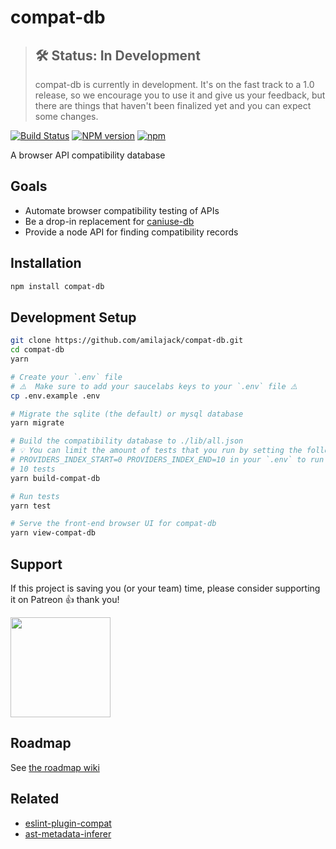 compat-db
=========

> ## 🛠 Status: In Development
> compat-db is currently in development. It's on the fast track to a 1.0 release, so we encourage you to use it and give us your feedback, but there are things that haven't been finalized yet and you can expect some changes.

[![Build Status](https://travis-ci.org/amilajack/compat-db.svg?branch=master&maxAge=2592)](https://travis-ci.org/amilajack/compat-db)
[![NPM version](https://badge.fury.io/js/compat-db.svg?maxAge=2592)](http://badge.fury.io/js/compat-db)
[![npm](https://img.shields.io/npm/dm/compat-db.svg?maxAge=2592)](https://npm-stat.com/charts.html?package=compat-db)

A browser API compatibility database

## Goals
* Automate browser compatibility testing of APIs
* Be a drop-in replacement for [caniuse-db](https://github.com/Fyrd/caniuse)
* Provide a node API for finding compatibility records

## Installation
```bash
npm install compat-db
```

## Development Setup
```bash
git clone https://github.com/amilajack/compat-db.git
cd compat-db
yarn

# Create your `.env` file
# ⚠️  Make sure to add your saucelabs keys to your `.env` file ⚠️
cp .env.example .env

# Migrate the sqlite (the default) or mysql database
yarn migrate

# Build the compatibility database to ./lib/all.json
# 💡 You can limit the amount of tests that you run by setting the following ENV's
# PROVIDERS_INDEX_START=0 PROVIDERS_INDEX_END=10 in your `.env` to run the first
# 10 tests
yarn build-compat-db

# Run tests
yarn test

# Serve the front-end browser UI for compat-db
yarn view-compat-db
```

## Support

If this project is saving you (or your team) time, please consider supporting it on Patreon 👍 thank you!

<p>
  <a href="https://www.patreon.com/amilajack">
    <img src="https://c5.patreon.com/external/logo/become_a_patron_button@2x.png" width="160">
  </a>
</p>

## Roadmap
See [the roadmap wiki](https://github.com/amilajack/compat-db/wiki/Roadmap)

## Related

* [eslint-plugin-compat](https://github.com/amilajack/eslint-plugin-compat)
* [ast-metadata-inferer](https://github.com/amilajack/ast-metadata-inferer)
